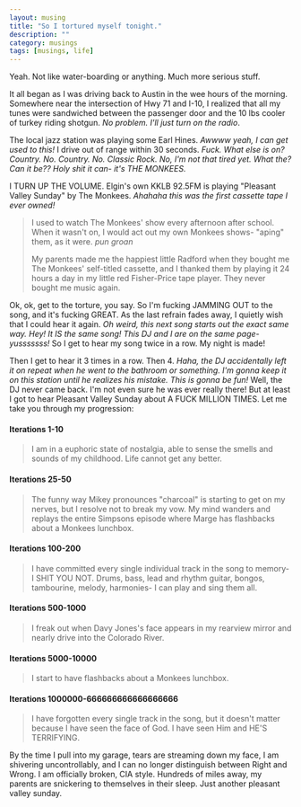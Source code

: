 ```yaml
---
layout: musing
title: "So I tortured myself tonight."
description: ""
category: musings
tags: [musings, life]
---
```


Yeah. Not like water-boarding or anything. Much more serious stuff.

It all began as I was driving back to Austin in the wee hours of the morning.
Somewhere near the intersection of Hwy 71 and I-10, I realized that all my tunes
were sandwiched between the passenger door and the 10 lbs cooler of turkey
riding shotgun. _No problem. I'll just turn on the radio_.

The local jazz station was playing some Earl Hines. _Awwww yeah, I can get used
to this!_ I drive out of range within 30 seconds. _Fuck. What else is on? Country.
No. Country. No. Classic Rock. No, I'm not that tired yet. What the? Can it be??
Holy shit it can- it's THE MONKEES._

I TURN UP THE VOLUME. Elgin's own KKLB 92.5FM is playing "Pleasant Valley
Sunday" by The Monkees. _Ahahaha this was the first cassette tape I ever owned!_

> I used to watch The Monkees' show every afternoon after school. When it wasn't
> on, I would act out my own Monkees shows- "aping" them, as it were. *pun groan*
> 
> My parents made me the happiest little Radford when they bought me The Monkees'
> self-titled cassette, and I thanked them by playing it 24 hours a day in my
> little red Fisher-Price tape player. They never bought me music again.

Ok, ok, get to the torture, you say. So I'm fucking JAMMING OUT to the song, and
it's fucking GREAT. As the last refrain fades away, I quietly wish that I could
hear it again. _Oh weird, this next song starts out the exact same way. Hey! It
IS the same song! This DJ and I are on the same page- yusssssss!_ So I get to
hear my song twice in a row. My night is made!

Then I get to hear it 3 times in a row. Then 4. _Haha, the DJ accidentally left
it on repeat when he went to the bathroom or something. I'm gonna keep it on
this station until he realizes his mistake. This is gonna be fun!_ Well, the DJ
never came back. I'm not even sure he was ever really there! But at least I got
to hear Pleasant Valley Sunday about A FUCK MILLION TIMES. Let me take you
through my progression:

#### Iterations 1-10
> I am in a euphoric state of nostalgia, able to sense the smells and sounds of my
> childhood. Life cannot get any better.
> 
#### Iterations 25-50
> The funny way Mikey pronounces "charcoal" is starting to get on my nerves, but I
> resolve not to break my vow. My mind wanders and replays the entire Simpsons
> episode where Marge has flashbacks about a Monkees lunchbox.
> 
#### Iterations 100-200
> I have committed every single individual track in the song to memory- I SHIT YOU
> NOT. Drums, bass, lead and rhythm guitar, bongos, tambourine, melody, harmonies-
> I can play and sing them all.
> 
#### Iterations 500-1000
> I freak out when Davy Jones's face appears in my rearview mirror and nearly
> drive into the Colorado River.
> 
#### Iterations 5000-10000
> I start to have flashbacks about a Monkees lunchbox.
> 
#### Iterations 1000000-666666666666666666
> I have forgotten every single track in the song, but it doesn't matter because I
> have seen the face of God. I have seen Him and HE'S TERRIFYING.

By the time I pull into my garage, tears are streaming down my face, I am
shivering uncontrollably, and I can no longer distinguish between Right and
Wrong. I am officially broken, CIA style. Hundreds of miles away, my parents are
snickering to themselves in their sleep. Just another pleasant valley
sunday.
